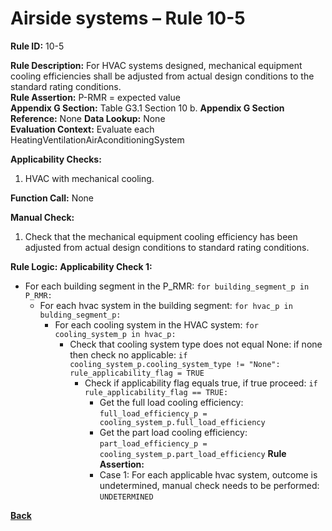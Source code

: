 # Airside systems – Rule 10-5

**Rule ID:** 10-5
 
**Rule Description:** For HVAC systems designed, mechanical equipment cooling efficiencies shall be adjusted from actual design conditions to the standard rating conditions.  
**Rule Assertion:** P-RMR = expected value                                           
**Appendix G Section:** Table G3.1 Section 10 b. 
**Appendix G Section Reference:** None
**Data Lookup:** None  
**Evaluation Context:** Evaluate each HeatingVentilationAirAconditioningSystem  

**Applicability Checks:** 

1. HVAC with mechanical cooling.

**Function Call:** None

**Manual Check:** 

 1. Check that the mechanical equipment cooling efficiency has been adjusted from actual design conditions to standard rating conditions.  


**Rule Logic:**
**Applicability Check 1:** 
- For each building segment in the P_RMR: `for building_segment_p in P_RMR:`
    - For each hvac system in the building segment: `for hvac_p in bulding_segment_p:`
        - For each cooling system in the HVAC system: `for cooling_system_p in hvac_p:`
            - Check that cooling system type does not equal None: if none then check no applicable: `if cooling_system_p.cooling_system_type != "None": rule_applicability_flag = TRUE`
                - Check if applicability flag equals true, if true proceed: `if rule_applicability_flag == TRUE:`
                    - Get the full load cooling efficiency: `full_load_efficiency_p = cooling_system_p.full_load_efficiency`
                    - Get the part load cooling efficiency: `part_load_efficiency_p = cooling_system_p.part_load_efficiency`
                    **Rule Assertion:**
                    - Case 1: For each applicable hvac system, outcome is undetermined, manual check needs to be performed: `UNDETERMINED` 

 **[Back](../_toc.md)**
